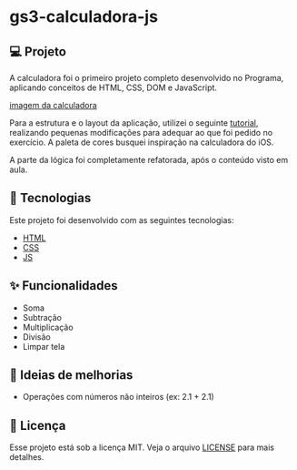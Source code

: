 # gs3-calculadora-js

## 💻 Projeto

A calculadora foi o primeiro projeto completo desenvolvido no Programa, aplicando conceitos de HTML, CSS, DOM e JavaScript.

[imagem da calculadora](screenshot_calculadora.png)

Para a estrutura e o layout da aplicação, utilizei o seguinte [tutorial](https://www.youtube.com/watch?v=BuZtAqk5LIY&t=13s&ab_channel=OnlineTutorials), realizando pequenas modificações para adequar ao que foi pedido no exercício. A paleta de cores busquei inspiração na calculadora do iOS.

A parte da lógica foi completamente refatorada, após o conteúdo visto em aula.

## 🚀 Tecnologias

Este projeto foi desenvolvido com as seguintes tecnologias:

- [HTML](https://github.com/topics/html)
- [CSS](https://github.com/topics/css)
- [JS](https://github.com/topics/js)

## :sparkles: Funcionalidades

- Soma
- Subtração
- Multiplicação
- Divisão
- Limpar tela


## :construction: Ideias de melhorias

- Operações com números não inteiros (ex: 2.1 + 2.1)

## :memo: Licença

Esse projeto está sob a licença MIT. Veja o arquivo [LICENSE](LICENSE.md) para mais detalhes.